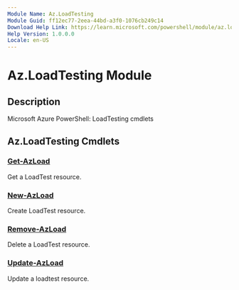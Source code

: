```yaml
---
Module Name: Az.LoadTesting
Module Guid: ff12ec77-2eea-44bd-a3f0-1076cb249c14
Download Help Link: https://learn.microsoft.com/powershell/module/az.loadtesting
Help Version: 1.0.0.0
Locale: en-US
---
```


# Az.LoadTesting Module
## Description
Microsoft Azure PowerShell: LoadTesting cmdlets

## Az.LoadTesting Cmdlets
### [Get-AzLoad](Get-AzLoad.md)
Get a LoadTest resource.

### [New-AzLoad](New-AzLoad.md)
Create LoadTest resource.

### [Remove-AzLoad](Remove-AzLoad.md)
Delete a LoadTest resource.

### [Update-AzLoad](Update-AzLoad.md)
Update a loadtest resource.

